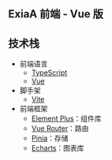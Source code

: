 ExiaA 前端 - Vue 版
---

## 技术栈
* 前端语言
  * [TypeScript](https://www.typescriptlang.org/)
  * [Vue](https://vuejs.org/) 
* 脚手架
  * [Vite](https://vitejs.dev/)
* 前端框架
  * [Element Plus](https://element-plus.org/)：组件库
  * [Vue Router](https://router.vuejs.org/)：路由
  * [Pinia](https://pinia.vuejs.org/)：存储
  * [Echarts](https://echarts.apache.org/)：图表库
